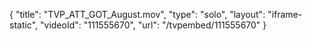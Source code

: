 {
    "title": "TVP_ATT_GOT_August.mov",
    "type": "solo",
    "layout": "iframe-static",
    "videoId": "111555670",
    "url": "\/tvpembed\/111555670"
}